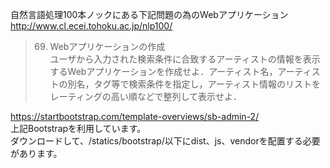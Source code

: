 自然言語処理100本ノックにある下記問題の為のWebアプリケーション  
http://www.cl.ecei.tohoku.ac.jp/nlp100/  
>69. Webアプリケーションの作成  
>ユーザから入力された検索条件に合致するアーティストの情報を表示するWebアプリケーションを作成せよ．アーティスト名，アーティストの別名，タグ等で検索条件を指定し，アーティスト情報のリストをレーティングの高い順などで整列して表示せよ．


https://startbootstrap.com/template-overviews/sb-admin-2/  
上記Bootstrapを利用しています。  
ダウンロードして、/statics/bootstrap/以下にdist、js、vendorを配置する必要があります。
